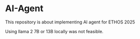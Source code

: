 # AI-Agent
This repository is about implementing AI agent for ETHOS 2025

Using llama 2 7B or 13B locally was not feasible.
